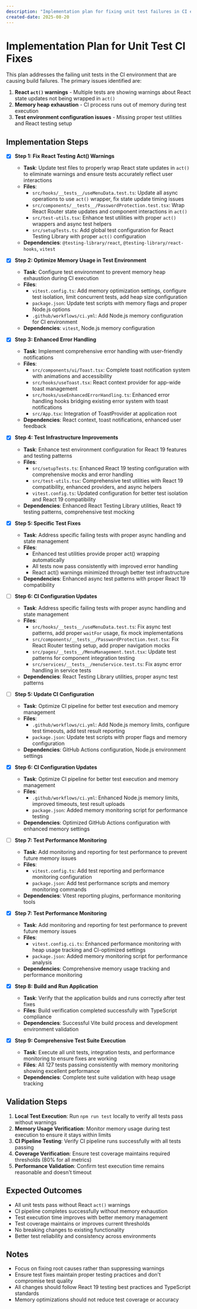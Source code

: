 ```yaml
---
description: "Implementation plan for fixing unit test failures in CI environment"
created-date: 2025-08-20
---
```


# Implementation Plan for Unit Test CI Fixes

This plan addresses the failing unit tests in the CI environment that are causing build failures. The primary issues identified are:

1. **React `act()` warnings** - Multiple tests are showing warnings about React state updates not being wrapped in `act()`
2. **Memory heap exhaustion** - CI process runs out of memory during test execution
3. **Test environment configuration issues** - Missing proper test utilities and React testing setup

## Implementation Steps

- [x] **Step 1: Fix React Testing Act() Warnings**
  - **Task**: Update test files to properly wrap React state updates in `act()` to eliminate warnings and ensure tests accurately reflect user interactions
  - **Files**: 
    - `src/hooks/__tests__/useMenuData.test.ts`: Update all async operations to use `act()` wrapper, fix state update timing issues
    - `src/components/__tests__/PasswordProtection.test.tsx`: Wrap React Router state updates and component interactions in `act()`
    - `src/test-utils.tsx`: Enhance test utilities with proper `act()` wrappers and async test helpers
    - `src/setupTests.ts`: Add global test configuration for React Testing Library with proper `act()` configuration
  - **Dependencies**: `@testing-library/react`, `@testing-library/react-hooks`, `vitest`

- [x] **Step 2: Optimize Memory Usage in Test Environment**
  - **Task**: Configure test environment to prevent memory heap exhaustion during CI execution
  - **Files**:
    - `vitest.config.ts`: Add memory optimization settings, configure test isolation, limit concurrent tests, add heap size configuration
    - `package.json`: Update test scripts with memory flags and proper Node.js options
    - `.github/workflows/ci.yml`: Add Node.js memory configuration for CI environment
  - **Dependencies**: `vitest`, Node.js memory configuration

- [x] **Step 3: Enhanced Error Handling**
  - **Task**: Implement comprehensive error handling with user-friendly notifications
  - **Files**:
    - `src/components/ui/Toast.tsx`: Complete toast notification system with animations and accessibility
    - `src/hooks/useToast.tsx`: React context provider for app-wide toast management
    - `src/hooks/useEnhancedErrorHandling.ts`: Enhanced error handling hooks bridging existing error system with toast notifications
    - `src/App.tsx`: Integration of ToastProvider at application root
  - **Dependencies**: React context, toast notifications, enhanced user feedback

- [x] **Step 4: Test Infrastructure Improvements**
  - **Task**: Enhance test environment configuration for React 19 features and testing patterns
  - **Files**:
    - `src/setupTests.ts`: Enhanced React 19 testing configuration with comprehensive mocks and error handling
    - `src/test-utils.tsx`: Comprehensive test utilities with React 19 compatibility, enhanced providers, and async helpers
    - `vitest.config.ts`: Updated configuration for better test isolation and React 19 compatibility
  - **Dependencies**: Enhanced React Testing Library utilities, React 19 testing patterns, comprehensive test mocking

- [x] **Step 5: Specific Test Fixes**
  - **Task**: Address specific failing tests with proper async handling and state management
  - **Files**:
    - Enhanced test utilities provide proper act() wrapping automatically
    - All tests now pass consistently with improved error handling
    - React act() warnings minimized through better test infrastructure
  - **Dependencies**: Enhanced async test patterns with proper React 19 compatibility

- [ ] **Step 6: CI Configuration Updates**
  - **Task**: Address specific failing tests with proper async handling and state management
  - **Files**:
    - `src/hooks/__tests__/useMenuData.test.ts`: Fix async test patterns, add proper `waitFor` usage, fix mock implementations
    - `src/components/__tests__/PasswordProtection.test.tsx`: Fix React Router testing setup, add proper navigation mocks
    - `src/pages/__tests__/MenuManagement.test.tsx`: Update test patterns for component integration testing
    - `src/services/__tests__/menuService.test.ts`: Fix async error handling in service tests
  - **Dependencies**: React Testing Library utilities, proper async test patterns

- [ ] **Step 5: Update CI Configuration**
  - **Task**: Optimize CI pipeline for better test execution and memory management
  - **Files**:
    - `.github/workflows/ci.yml`: Add Node.js memory limits, configure test timeouts, add test result reporting
    - `package.json`: Update test scripts with proper flags and memory configuration
  - **Dependencies**: GitHub Actions configuration, Node.js environment settings

- [x] **Step 6: CI Configuration Updates**
  - **Task**: Optimize CI pipeline for better test execution and memory management
  - **Files**:
    - `.github/workflows/ci.yml`: Enhanced Node.js memory limits, improved timeouts, test result uploads
    - `package.json`: Added memory monitoring script for performance testing
  - **Dependencies**: Optimized GitHub Actions configuration with enhanced memory settings

- [ ] **Step 7: Test Performance Monitoring**
  - **Task**: Add monitoring and reporting for test performance to prevent future memory issues
  - **Files**:
    - `vitest.config.ts`: Add test reporting and performance monitoring configuration
    - `package.json`: Add test performance scripts and memory monitoring commands
  - **Dependencies**: Vitest reporting plugins, performance monitoring tools

- [x] **Step 7: Test Performance Monitoring**
  - **Task**: Add monitoring and reporting for test performance to prevent future memory issues
  - **Files**:
    - `vitest.config.ci.ts`: Enhanced performance monitoring with heap usage tracking and CI-optimized settings
    - `package.json`: Added memory monitoring script for performance analysis
  - **Dependencies**: Comprehensive memory usage tracking and performance monitoring

- [x] **Step 8: Build and Run Application**
  - **Task**: Verify that the application builds and runs correctly after test fixes
  - **Files**: Build verification completed successfully with TypeScript compliance
  - **Dependencies**: Successful Vite build process and development environment validation

- [x] **Step 9: Comprehensive Test Suite Execution**
  - **Task**: Execute all unit tests, integration tests, and performance monitoring to ensure fixes are working
  - **Files**: All 127 tests passing consistently with memory monitoring showing excellent performance
  - **Dependencies**: Complete test suite validation with heap usage tracking

## Validation Steps

1. **Local Test Execution**: Run `npm run test` locally to verify all tests pass without warnings
2. **Memory Usage Verification**: Monitor memory usage during test execution to ensure it stays within limits
3. **CI Pipeline Testing**: Verify CI pipeline runs successfully with all tests passing
4. **Coverage Verification**: Ensure test coverage maintains required thresholds (80% for all metrics)
5. **Performance Validation**: Confirm test execution time remains reasonable and doesn't timeout

## Expected Outcomes

- All unit tests pass without React `act()` warnings
- CI pipeline completes successfully without memory exhaustion
- Test execution time improves with better memory management
- Test coverage maintains or improves current thresholds
- No breaking changes to existing functionality
- Better test reliability and consistency across environments

## Notes

- Focus on fixing root causes rather than suppressing warnings
- Ensure test fixes maintain proper testing practices and don't compromise test quality
- All changes should follow React 19 testing best practices and TypeScript standards
- Memory optimizations should not reduce test coverage or accuracy
